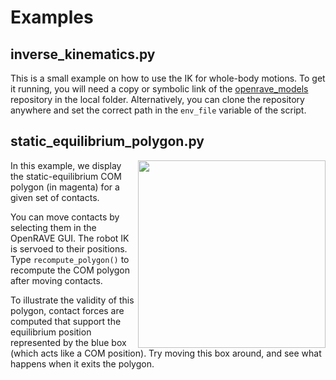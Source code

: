 # Examples

## inverse\_kinematics.py

This is a small example on how to use the IK for whole-body motions. To get it
running, you will need a copy or symbolic link of the
[openrave\_models](https://github.com/stephane-caron/openrave_models)
repository in the local folder. Alternatively, you can clone the repository
anywhere and set the correct path in the ``env_file`` variable of the script.

## static\_equilibrium\_polygon.py

<img align="right" src="https://raw.githubusercontent.com/stephane-caron/pymanoid/master/examples/images/static_equilibrium_polygon.png" height="300" />

In this example, we display the static-equilibrium COM polygon (in magenta) for
a given set of contacts.
    
You can move contacts by selecting them in the OpenRAVE GUI. The robot IK is
servoed to their positions. Type ``recompute_polygon()`` to recompute the COM
polygon after moving contacts.

To illustrate the validity of this polygon, contact forces are computed that
support the equilibrium position represented by the blue box (which acts like a
COM position). Try moving this box around, and see what happens when it exits
the polygon.
